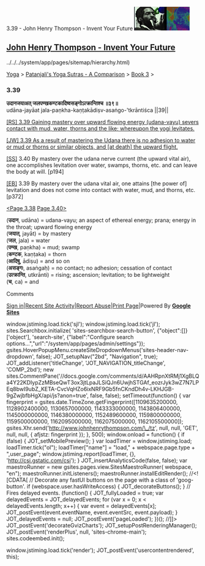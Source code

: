 3.39 - John Henry Thompson - Invent Your Future [![John Henry Thompson - Invent Your Future](../../../_/rsrc/1329567069254/config/customLogo.gif-revision=6.png)](../../../index.html)

[John Henry Thompson - Invent Your Future](../../../index.html)
---------------------------------------------------------------

../../../system/app/pages/sitemap/hierarchy.html)
    

[Yoga](../../../yoga.html)‎ > ‎[Patanjali's Yoga Sutras - A Comparison](../../patanjani.html)‎ > ‎[Book 3](../book-3.html)‎ > ‎

### 3.39

**उदानजयाअत् जलपण्खकण्टकादिष्वसङ्गोऽत्क्रान्तिश्च ॥३९॥**  
udāna-jayāat jala-paṇkha-kaṇṭakādiṣv-asaṅgo-'tkrāntiśca ||39||  
  
  
[\[RS\] 3.39 Gaining mastery over upward flowing energy (udana-vayu) severs contact with mud, water, thorns and the like; whereupon the yogi levitates.](http://www.ashtangayoga.info/philosophy/yoga-sutra-patanjali/chapter-3/item/udana-jayaat-jala-pankha-kantakadishv-asango/)  
  
[\[JW\] 3.39 As a result of mastering the Udana there is no adhesion to water or mud or thorns or similar objects, and \[at death\] the upward flight.](http://books.google.com/books?id=YzFImjtOxUwC&pg=PA267&ci=91%2C451%2C728%2C86&source=bookclip)  
  
[\[SS\]](http://www.amazon.com/Yoga-Sutras-Patanjali-Commentary-Satchidananda/dp/0932040381) 3.40 By mastery over the udana nerve current (the upward vital air), one accomplishes levitation over water, swamps, thorns, etc. and can leave the body at will. \[p194\]  
  
[\[EB\]](http://www.amazon.com/Yoga-Sutras-Patanjali-Translation-Commentary/dp/0865477361/ref=sr_1_1?ie=UTF8&s=books&qid=1250508322&sr=1-1) 3.39 By mastery over the udana vital air, one attains \[the power of\] levitation and does not come into contact with water, mud, and thorns, etc. \[p372\]  
  
  
[<Page 3.38](338.html)  [Page 3.40>](340.html)  

(**उदान**, udāna) = udana-vayu; an aspect of ethereal energy; prana; energy in the throat; upward flowing energy  
(**जयात्**, jayāt) = by mastery  
(**जल**, jala) = water  
(**पण्ख**, paṇkha) = mud; swamp  
(**कण्टक**, kaṇṭaka) = thorn  
(**आदिषु**, ādiṣu) = and so on  
(**असङ्गः**, asaṅgaḥ) = no contact; no adhesion; cessation of contact  
(**उत्क्रान्ति**, utkrānti) = rising; ascension; levitation; to be lightweight  
(**च**, ca) = and

Comments

[Sign in](https://accounts.google.com/ServiceLogin?continue=http://sites.google.com/a/johnhenrythompson.com/jht/yoga/patanjani/book-3/339-1&service=jotspot)|[Recent Site Activity](../../../system/app/pages/recentChanges.html)|[Report Abuse](http://sites.google.com/a/johnhenrythompson.com/jht/system/app/pages/reportAbuse)|[Print Page](javascript:;)|Powered By **[Google Sites](http://sites.google.com/site)**

window.jstiming.load.tick('sjl'); window.jstiming.load.tick('jl'); sites.Searchbox.initialize( 'sites-searchbox-search-button', {"object":\[\]}\['object'\], 'search-site', {"label":"Configure search options...","url":"/system/app/pages/admin/settings"}); gsites.HoverPopupMenu.createSiteDropdownMenus('sites-header-nav-dropdown', false); JOT\_setupNav("2bd", "Navigation", true); JOT\_addListener('titleChange', 'JOT\_NAVIGATION\_titleChange', 'COMP\_2bd'); new sites.CommentPane('//docs.google.com/comments/d/AAHRpnXtRMj1XgBLQa4Y22KDIypZzMBseQwT3ox3jtLpaJLSiQJn6UwjhSTGAf\_eozrJyk3wZ7N7LPEq8bwI9ubZ\_KETA-CvcVqHZo6ixNRF9Gb5fnCKndDh4v-LKHJGB-9gZwjbfbHgX/api/js?anon=true', false, false); setTimeout(function() { var fingerprint = gsites.date.TimeZone.getFingerprint(\[1109635200000, 1128902400000, 1130657000000, 1143333000000, 1143806400000, 1145000000000, 1146380000000, 1152489600000, 1159800000000, 1159500000000, 1162095000000, 1162075000000, 1162105500000\]); gsites.Xhr.send('http://www.johnhenrythompson.com/\_/tz', null, null, 'GET', null, null, { afjstz: fingerprint }); }, 500); window.onload = function() { if (false) { JOT\_setMobilePreview(); } var loadTimer = window.jstiming.load; loadTimer.tick("ol"); loadTimer\["name"\] = "load," + webspace.page.type + ",user\_page"; window.jstiming.report(loadTimer, {}, 'http://csi.gstatic.com/csi'); } JOT\_insertAnalyticsCode(false, false); var maestroRunner = new gsites.pages.view.SitesMaestroRunner( webspace, "en"); maestroRunner.initListeners(); maestroRunner.installEditRender(); //<!\[CDATA\[ // Decorate any fastUI buttons on the page with a class of 'goog-button'. if (webspace.user.hasWriteAccess) { JOT\_decorateButtons(); } // Fires delayed events. (function() { JOT\_fullyLoaded = true; var delayedEvents = JOT\_delayedEvents; for (var x = 0; x < delayedEvents.length; x++) { var event = delayedEvents\[x\]; JOT\_postEvent(event.eventName, event.eventSrc, event.payload); } JOT\_delayedEvents = null; JOT\_postEvent('pageLoaded'); })(); //\]\]> JOT\_postEvent('decorateGvizCharts'); JOT\_setupPostRenderingManager(); JOT\_postEvent('renderPlus', null, 'sites-chrome-main'); sites.codeembed.init();

window.jstiming.load.tick('render'); JOT\_postEvent('usercontentrendered', this);